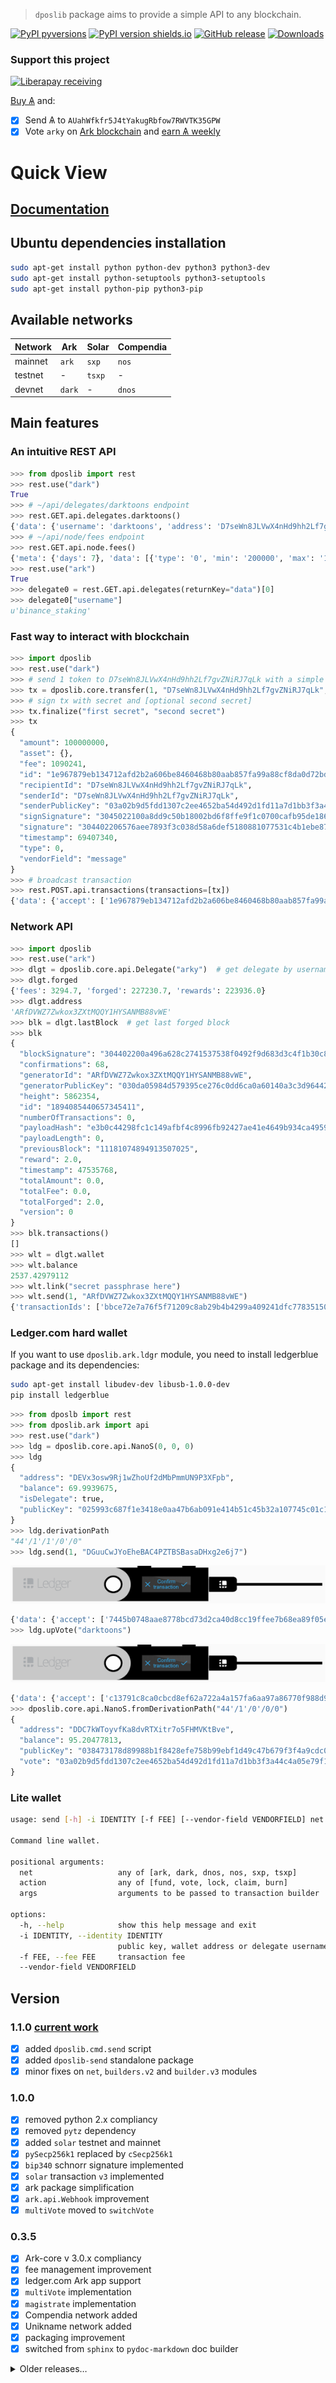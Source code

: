 > `dposlib` package aims to provide a simple API to any blockchain.

[![PyPI pyversions](https://img.shields.io/pypi/pyversions/dposlib.svg)](https://pypi.python.org/pypi/dposlib)
[![PyPI version shields.io](https://img.shields.io/pypi/v/dposlib.svg)](https://pypi.python.org/pypi/dposlib)
[![GitHub release](https://img.shields.io/github/tag/Moustikitos/dpos.svg)](https://GitHub.com/Moustikitos/dpos/tags)
[![Downloads](https://pepy.tech/badge/dposlib/week)](https://pepy.tech/project/dposlib)

### Support this project
 
 [![Liberapay receiving](https://img.shields.io/liberapay/goal/Toons?logo=liberapay)](https://liberapay.com/Toons/donate)
 
 [Buy &#1126;](https://bittrex.com/Account/Register?referralCode=NW5-DQO-QMT) and:
 
   * [X] Send &#1126; to `AUahWfkfr5J4tYakugRbfow7RWVTK35GPW`
   * [X] Vote `arky` on [Ark blockchain](https://explorer.ark.io) and [earn &#1126; weekly](http://dpos.arky-delegate.info/arky)

# Quick View

## [Documentation](https://moustikitos.github.io/dpos/)

## Ubuntu dependencies installation

```bash
sudo apt-get install python python-dev python3 python3-dev
sudo apt-get install python-setuptools python3-setuptools
sudo apt-get install python-pip python3-pip
```

## Available networks

Network|Ark|Solar|Compendia
-|-|-|-
mainnet|`ark`|`sxp`|`nos`
testnet|-|`tsxp`|-
devnet|`dark`|-|`dnos`

## Main features

### An intuitive REST API
```python
>>> from dposlib import rest
>>> rest.use("dark")
True
>>> # ~/api/delegates/darktoons endpoint
>>> rest.GET.api.delegates.darktoons()
{'data': {'username': 'darktoons', 'address': 'D7seWn8JLVwX4nHd9hh2Lf7gvZNiRJ7qLk', 'publicKey': '03a02b9d5fdd1307c2ee4652ba54d492d1fd11a7d1bb3f3a44c4a05e79f19de933', 'votes': 9385785081642, 'rank': 45, 'blocks': {'produced': 32015, 'last': {'id': '9d5085e503e09c656152b541bc243155f560347aa8b377d3f2f9a1cb71900d90', 'height': 2544602, 'timestamp': {'epoch': 69406864, 'unix': 1559508064, 'human': '2019-06-02T20:41:04.000Z'}}}, 'production': {'approval': 0.07}, 'forged': {'fees': 14640580130, 'rewards': 6403000000000, 'total': 6417640580130}}}
>>> # ~/api/node/fees endpoint
>>> rest.GET.api.node.fees()
{'meta': {'days': 7}, 'data': [{'type': '0', 'min': '200000', 'max': '10000000', 'avg': '1089596', 'sum': '14887144978', 'median': '460000'}, {'type': '1', 'min': '500000000', 'max': '500000000', 'avg': '500000000', 'sum': '313500000000', 'median': '500000000'}, {'type': '3', 'min': '10000000', 'max': '100000000', 'avg': '58541781', 'sum': '1756253430', 'median': '61114510'}]}
>>> rest.use("ark")
True
>>> delegate0 = rest.GET.api.delegates(returnKey="data")[0]
>>> delegate0["username"]
u'binance_staking'
```

### Fast way to interact with blockchain
```python
>>> import dposlib
>>> rest.use("dark")
>>> # send 1 token to D7seWn8JLVwX4nHd9hh2Lf7gvZNiRJ7qLk with a simple message
>>> tx = dposlib.core.transfer(1, "D7seWn8JLVwX4nHd9hh2Lf7gvZNiRJ7qLk", "message")
>>> # sign tx with secret and [optional second secret]
>>> tx.finalize("first secret", "second secret")
>>> tx
{
  "amount": 100000000,
  "asset": {},
  "fee": 1090241,
  "id": "1e967879eb134712afd2b2a606be8460468b80aab857fa99a88cf8da0d72bd5d",
  "recipientId": "D7seWn8JLVwX4nHd9hh2Lf7gvZNiRJ7qLk",
  "senderId": "D7seWn8JLVwX4nHd9hh2Lf7gvZNiRJ7qLk",
  "senderPublicKey": "03a02b9d5fdd1307c2ee4652ba54d492d1fd11a7d1bb3f3a44c4a05e79f19de933",
  "signSignature": "3045022100a8dd9c50b18002bd6f8ffe9f1c0700cafb95de18670b48fa76afd85c3003a2d202200a1cc102c13857a38d8311a5c80a9222329f0c53f3305c70c91979efd5288d21",
  "signature": "304402206576aee7893f3c038d58a6def5180881077531c4b1ebe87e835da2dbe40d0670022064ae37be3f160b0c969459e06912ee619997ccf303e6d919135cdf594a74b77d",
  "timestamp": 69407340,
  "type": 0,
  "vendorField": "message"
}
>>> # broadcast transaction
>>> rest.POST.api.transactions(transactions=[tx])
{'data': {'accept': ['1e967879eb134712afd2b2a606be8460468b80aab857fa99a88cf8da0d72bd5d'], 'broadcast': ['1e967879eb134712afd2b2a606be8460468b80aab857fa99a88cf8da0d72bd5d'], 'excess': [], 'invalid': []}}
```

### Network API
```python
>>> import dposlib
>>> rest.use("ark")
>>> dlgt = dposlib.core.api.Delegate("arky")  # get delegate by username
>>> dlgt.forged
{'fees': 3294.7, 'forged': 227230.7, 'rewards': 223936.0}
>>> dlgt.address
'ARfDVWZ7Zwkox3ZXtMQQY1HYSANMB88vWE'
>>> blk = dlgt.lastBlock  # get last forged block
>>> blk
{
  "blockSignature": "304402200a496a628c2741537538f0492f9d683d3c4f1b30c8dd03c33ad8fbe79d08b6eb02206cdec7e1210db53a3ca22da30912479ff3644d3a1ed1d878417d5965f34dfd6d",
  "confirmations": 68,
  "generatorId": "ARfDVWZ7Zwkox3ZXtMQQY1HYSANMB88vWE",
  "generatorPublicKey": "030da05984d579395ce276c0dd6ca0a60140a3c3d964423a04e7abe110d60a15e9",
  "height": 5862354,
  "id": "1894085440657345411",
  "numberOfTransactions": 0,
  "payloadHash": "e3b0c44298fc1c149afbf4c8996fb92427ae41e4649b934ca495991b7852b855",
  "payloadLength": 0,
  "previousBlock": "11181074894913507025",
  "reward": 2.0,
  "timestamp": 47535768,
  "totalAmount": 0.0,
  "totalFee": 0.0,
  "totalForged": 2.0,
  "version": 0
}
>>> blk.transactions()
[]
>>> wlt = dlgt.wallet
>>> wlt.balance
2537.42979112
>>> wlt.link("secret passphrase here")
>>> wlt.send(1, "ARfDVWZ7Zwkox3ZXtMQQY1HYSANMB88vWE")
{'transactionIds': ['bbce72e7a76f5f71209c8ab29b4b4299a409241dfc77835150459a34bd5a5c16'], 'success': True}
```

### Ledger.com hard wallet

If you want to use `dposlib.ark.ldgr` module, you need to install ledgerblue
package and its dependencies:

```bash
sudo apt-get install libudev-dev libusb-1.0.0-dev
pip install ledgerblue
```

```python
>>> from dposlb import rest
>>> from dposlib.ark import api
>>> rest.use("dark")
>>> ldg = dposlib.core.api.NanoS(0, 0, 0)
>>> ldg
{
  "address": "DEVx3osw9Rj1wZhoUf2dMbPmmUN9P3XFpb",
  "balance": 69.9939675,
  "isDelegate": true,
  "publicKey": "025993c687f1e3418e0aa47b6ab091e414b51c45b32a107745c01c124652112c7a",
}
>>> ldg.derivationPath
"44'/1'/1'/0'/0"
>>> ldg.send(1, "DGuuCwJYoEheBAC4PZTBSBasaDHxg2e6j7")
```
<img src="https://raw.githubusercontent.com/Moustikitos/dpos/master/doc/static/ledger_confirm.png" />

```python
{'data': {'accept': ['7445b0748aae8778bcd73d2ca40d8cc19ffee7b68ea89f05e1934b96dd73ed2f'], 'broadcast': ['7445b0748aae8778bcd73d2ca40d8cc19ffee7b68ea89f05e1934b96dd73ed2f'], 'excess': [], 'invalid': []}}
>>> ldg.upVote("darktoons")
```
<img src="https://raw.githubusercontent.com/Moustikitos/dpos/master/doc/static/ledger_confirm.png" />

```python
{'data': {'accept': ['c13791c8ca0cbcd8ef62a722a4a157fa6aa97a86770f988d9a6dc3234b562bc2'], 'broadcast': ['c13791c8ca0cbcd8ef62a722a4a157fa6aa97a86770f988d9a6dc3234b562bc2'], 'excess': [], 'invalid': []}}
>>> dposlib.core.api.NanoS.fromDerivationPath("44'/1'/0'/0/0")
{
  "address": "DDC7kWToyvfKa8dvRTXitr7o5FHMVKtBve",
  "balance": 95.20477813,
  "publicKey": "038473178d89988b1f8428efe758b99ebf1d49c47b679f3f4a9cdc0829fa6ece2b",
  "vote": "03a02b9d5fdd1307c2ee4652ba54d492d1fd11a7d1bb3f3a44c4a05e79f19de933"
}
```

### Lite wallet

```bash
usage: send [-h] -i IDENTITY [-f FEE] [--vendor-field VENDORFIELD] net action [args ...]

Command line wallet.

positional arguments:
  net                   any of [ark, dark, dnos, nos, sxp, tsxp]
  action                any of [fund, vote, lock, claim, burn]
  args                  arguments to be passed to transaction builder

options:
  -h, --help            show this help message and exit
  -i IDENTITY, --identity IDENTITY
                        public key, wallet address or delegate username
  -f FEE, --fee FEE     transaction fee
  --vendor-field VENDORFIELD
```

## Version

### 1.1.0 [current work](https://github.com/Moustikitos/dpos/archive/master.zip)
  - [x] added `dposlib.cmd.send` script
  - [x] added `dposlib-send` standalone package
  - [x] minor fixes on `net`, `builders.v2` and `builder.v3` modules

### 1.0.0
  - [x] removed python 2.x compliancy
  - [x] removed `pytz` dependency
  - [x] added `solar` testnet and mainnet
  - [x] `pySecp256k1` replaced by `cSecp256k1`
  - [x] `bip340` schnorr signature implemented
  - [x] `solar` transaction `v3` implemented
  - [x] ark package simplification
  - [x] `ark.api.Webhook` improvement
  - [x] `multiVote` moved to `switchVote`

### 0.3.5
  - [x] Ark-core v 3.0.x compliancy
  - [x] fee management improvement
  - [x] ledger.com Ark app support
  - [x] `multiVote` implementation
  - [x] `magistrate` implementation
  - [x] Compendia network added
  - [x] Unikname network added
  - [x] packaging improvement
  - [x] switched from `sphinx` to `pydoc-markdown` doc builder

<details>
  <summary>Older releases&hellip;</summary><p>

### 0.3.4
  - [x] removed `requests` dependency
  - [x] multisignature api and app run as system services

### 0.3.3
  - [x] offline start fixed
  - [x] `api.Wallet` fixed
  - [x] added pythonic `datetime` attribute to `Transaction` class

### 0.3.2
  - [x] better `vendorFieldHex` field  handling
  - [x] `dposlib.blockchain.Transaction` behaviour improvement
  - [x] tx versioning defined in `net` module
  - [x] bridge for ark-core 2.5 and 2.6

### 0.3.1
  - [x] multisignature client-server api

### 0.3.0
  - [x] `flake8` compliancy
  - [x] Ark 2.6 compatibility
  - [x] removed package resources dependencies
  - [x] `ecdsa` lib replaced by builtin `secp256k1`
  - [x] added [Iop](https://iop.global/) mainnet and devnet
  - [x] Lisk and forks dev stopped
  - [x] `ldgr` import now optional
  - [x] sphinx doc added

### 0.2.2 
  - [x] Ark v2.5 headers fix
  - [x] Ark v2.5 BigInt fix
  - [x] packaging improvement
  - [x] rest `returnKey` behaviour improvement

### 0.2.1
  - [x] added `lisk` blockchain
  - [x] added `shift`, `t.shift` and `qredit` network
  - [x] added .cold data in package distribution
  - [x] transaction types `0`, `1` and `3` added to lisk.v09 network
  - [x] python 2.x compliancy for util.data package

### 0.2.0
  - [x] ark.v2 api improvement
  - [x] dposlib.util.misc module improvement
  - [x] upVote/downVote bugfix

### 0.1.9
  - [x] [travis-ci](https://travis-ci.com) integration
  - [x] dposlib.core.Transaction interface improvement
  - [x] Ark v1 and v2 cross-dependency removed
  - [x] offline work feature added

### 0.1.8
  - [x] added ark v2.4 compatibility
  - [x] api wallet link using getpass library
  - [x] added ledger nano S support (transaction type 0, 1, 2 & 3)
  - [x] peer selection now checks syncing status

### 0.1.7
  - [x] added `transaction` and `rest` MarkDown documentation files
  - [x] dposlib.core.api is both python 2.x and 3.x compliant
  - [x] added Webhook api (experimental)
  - [x] fee data initialisation improvement
  - [x] transaction broadcasting improvement
  - [x] peer selection improvement
  - [x] Lisk blockchain and forks developpement frozen

### 0.1.6
  - [x] Ark-core v 2.1.x compatibility

### 0.1.5
  - [x] compatibility with both ark-core v2 devnet and mainnet

### 0.1.4
  - [x] Python 2.x compatibility fix
  - [x] dposlib.core.Transaction.sign does not set fees anymore
  - [x] dposlib.core.Transaction.finalize set fees before signature
  - [x] dposlib.core.Transaction fee management improved

### 0.1.3
  - [x] REST requests header bugfix (ubuntu)

### 0.1.2
  - [x] Packaging improvement

### 0.1.1
  - [x] ARK packaging improvement (`v1` and `v2`)
  - [x] LISK packaging improvement (`v09` and `v10`)
  - [x] ARK dynamicFee implementation
  - [x] Network API created

### 0.1.0
  - [x] First rebrand
</p></details>
